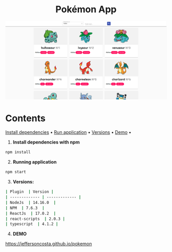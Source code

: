 <h1 align="center">
    Pokémon App
</h1>

![Screenshot](screenshot.png)

Contents
=================

<p>
    <a href="#install">Install dependencies</a> •
    <a href="#run">Run application</a> •
    <a href="#versions">Versions</a> •
    <a href="#view">Demo</a> •
</p>

<div id="install">

1. **Install dependencies with npm**

```bash
npm install
```
</div>

2. **Running application**

```bash
npm start
```
</div>

</div>

3. **Versions:**

```bash
| Plugin  | Version |
| ------------- | ------------- |
| NodeJs  | 14.16.0  |
| NPM  | 7.6.3  |
| ReactJs  | 17.0.2  |
| react-scripts  | 2.0.3 |
| typescript  | 4.1.2 |
```

</div>

4. **DEMO**

<a href="https://jeffersoncosta.github.io/pokemon">https://jeffersoncosta.github.io/pokemon</a>

</div>
